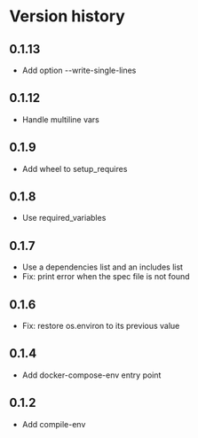 # Version history

## 0.1.13

- Add option --write-single-lines

## 0.1.12

- Handle multiline vars

## 0.1.9

- Add wheel to setup_requires

## 0.1.8

- Use required_variables

## 0.1.7

- Use a dependencies list and an includes list
- Fix: print error when the spec file is not found

## 0.1.6

- Fix: restore os.environ to its previous value

## 0.1.4

- Add docker-compose-env entry point

## 0.1.2

- Add compile-env